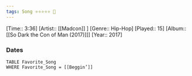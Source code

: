 ```yaml
---
tags: Song ⭐⭐⭐⭐⭐ 💛
---
```

[Time:: 3:36]
[Artist:: [[Madcon]] ]
[Genre:: Hip-Hop]
[Played:: 15]
[Album:: [[So Dark the Con of Man (2017)]]]
[Year:: 2017]
### Dates
````dataview
TABLE Favorite_Song
WHERE Favorite_Song = [[Beggin’]]
````